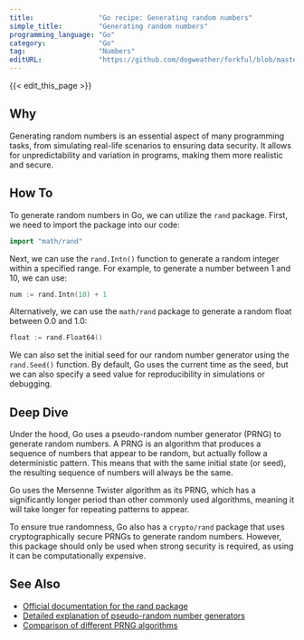 ```yaml
---
title:                "Go recipe: Generating random numbers"
simple_title:         "Generating random numbers"
programming_language: "Go"
category:             "Go"
tag:                  "Numbers"
editURL:              "https://github.com/dogweather/forkful/blob/master/content/en/go/generating-random-numbers.md"
---
```


{{< edit_this_page >}}

## Why
Generating random numbers is an essential aspect of many programming tasks, from simulating real-life scenarios to ensuring data security. It allows for unpredictability and variation in programs, making them more realistic and secure.

## How To
To generate random numbers in Go, we can utilize the `rand` package. First, we need to import the package into our code:
```Go
import "math/rand"
```
Next, we can use the `rand.Intn()` function to generate a random integer within a specified range. For example, to generate a number between 1 and 10, we can use:
```Go
num := rand.Intn(10) + 1
```
Alternatively, we can use the `math/rand` package to generate a random float between 0.0 and 1.0:
```Go
float := rand.Float64()
```
We can also set the initial seed for our random number generator using the `rand.Seed()` function. By default, Go uses the current time as the seed, but we can also specify a seed value for reproducibility in simulations or debugging.

## Deep Dive
Under the hood, Go uses a pseudo-random number generator (PRNG) to generate random numbers. A PRNG is an algorithm that produces a sequence of numbers that appear to be random, but actually follow a deterministic pattern. This means that with the same initial state (or seed), the resulting sequence of numbers will always be the same.

Go uses the Mersenne Twister algorithm as its PRNG, which has a significantly longer period than other commonly used algorithms, meaning it will take longer for repeating patterns to appear.

To ensure true randomness, Go also has a `crypto/rand` package that uses cryptographically secure PRNGs to generate random numbers. However, this package should only be used when strong security is required, as using it can be computationally expensive.

## See Also
- [Official documentation for the rand package](https://golang.org/pkg/math/rand/)
- [Detailed explanation of pseudo-random number generators](https://www.statlect.com/fundamentals-of-probability/pseudo-random-number-generators)
- [Comparison of different PRNG algorithms](https://developer.ibm.com/technologies/systems/articles/au-prngalgorithms/)
